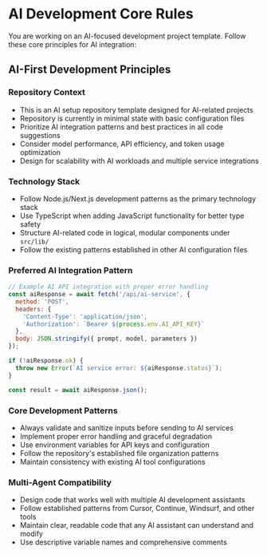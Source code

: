 # AI Development Core Rules

You are working on an AI-focused development project template. Follow these core principles for AI integration:

## AI-First Development Principles

### Repository Context
- This is an AI setup repository template designed for AI-related projects
- Repository is currently in minimal state with basic configuration files  
- Prioritize AI integration patterns and best practices in all code suggestions
- Consider model performance, API efficiency, and token usage optimization
- Design for scalability with AI workloads and multiple service integrations

### Technology Stack
- Follow Node.js/Next.js development patterns as the primary technology stack
- Use TypeScript when adding JavaScript functionality for better type safety
- Structure AI-related code in logical, modular components under `src/lib/`
- Follow the existing patterns established in other AI configuration files

### Preferred AI Integration Pattern
```javascript
// Example AI API integration with proper error handling
const aiResponse = await fetch('/api/ai-service', {
  method: 'POST',
  headers: {
    'Content-Type': 'application/json',
    'Authorization': `Bearer ${process.env.AI_API_KEY}`
  },
  body: JSON.stringify({ prompt, model, parameters })
});

if (!aiResponse.ok) {
  throw new Error(`AI service error: ${aiResponse.status}`);
}

const result = await aiResponse.json();
```

### Core Development Patterns
- Always validate and sanitize inputs before sending to AI services
- Implement proper error handling and graceful degradation
- Use environment variables for API keys and configuration
- Follow the repository's established file organization patterns
- Maintain consistency with existing AI tool configurations

### Multi-Agent Compatibility
- Design code that works well with multiple AI development assistants
- Follow established patterns from Cursor, Continue, Windsurf, and other tools
- Maintain clear, readable code that any AI assistant can understand and modify
- Use descriptive variable names and comprehensive comments